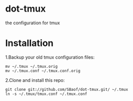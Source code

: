 # dot-tmux
the configuration for tmux

# Installation
1.Backup your old tmux configuration files:

    mv ~/.tmux ~/.tmux.orig
    mv ~/.tmux.conf ~/.tmux.conf.orig

2.Clone and install this repo:

    git clone git://github.com/SBaof/dot-tmux.git/ ~/.tmux
    ln -s ~/.tmux/tmux.conf ~/.tmux.conf
